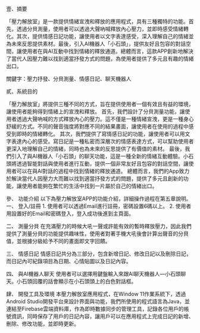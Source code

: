 壹、摘要

「壓力解放室」是一款提供情緒宣洩和釋放的應用程式，具有三種獨特的功能。首先，透過分貝測量，使用者可以透過大聲吶喊釋放內心壓力，並即時感受情緒轉化。其次，提供情感日記功能，讓使用者以文字表達感受，深入理解自己的情緒並為未來反思提供素材。最後，引入AI機器人「小石頭」，提供友好且包容的對話空間，讓使用者在與AI互動中找到情緒的釋放通道。總體而言，這款APP創新地解決了當代人因壓力難以找到適當抒發方式的問題，為使用者提供了多元且有趣的情緒出口。

關鍵字：壓力抒發、分貝測量、情感日記、聊天機器人

貳、系統目的

「壓力解放室」將提供三種不同的方式，旨在提供使用者一個有效且有益的環境，讓使用者能夠得到情緒上的宣洩和釋放。
首先，我們設計了分貝測量功能，讓使用者透過大聲吶喊的方式釋放內心的壓力。這不僅是一種情緒宣洩，更是一種身心舒緩的方式。不同的聲音強度將對應不同的結果畫面，讓使用者在使用的過程中感受到即時的情緒轉化。
其次，我們提供了寫情感日記的功能，讓使用者可以用文字表達內心的感受。寫日記是一種私密而深層次的情感表達方式，可以幫助使用者更深入地理解自己的情緒，同時也為未來的反思提供了有價值的素材。
最後，我們引入了與AI機器人「小石頭」的聊天功能，這是一種全新的情緒互動體驗。小石頭將透過智能對話與使用者進行互動，提供一個非常友好且包容的對話空間，讓使用者可以在與AI對話的過程中找到情緒的釋放通道。
總體而言，我們的App致力於解決當代人因壓力大而難以找到適當抒發方式的問題，提供了多元且創新的功能，讓使用者能夠在繁忙的生活中找到一片屬於自己的情緒出口。

參、	功能介紹
以下為壓力解放室APP的功能介紹，詳細操作過程在第五章說明。
  一、	登入/註冊
    1.	使用者可以透過Email進行註冊，密碼設置6碼以上。
    2.	使用者用設置好的Email和密碼登入，登入成功後進到主頁面。

二、	測量分貝
在充滿壓力的時候大吼一聲或許能有效的暫時釋放壓力，因此我們提供了測量分貝的功能提供趣味性，使用者對著手機大吼後會計算出聲音的分貝值，並根據分級給予不同的畫面即文字回饋。

三、	情感日記
情感日記共分為三部分，包含新增日記、修改日記以及刪除日記，而日記內可紀錄項目為日期、心情貼圖以及日記內容。

四、	與AI機器人聊天
使用者可以選擇用鍵盤輸入來跟AI聊天機器人—小石頭聊天。小石頭回覆的話會顯示在小石頭頭上的白色對話框。

肆、	開發工具及環境
本壓力解放室應用程式，在Window 11作業系統下，透過Android Studio開發平台來設計界面與功能，我們所使用的程式語言為Java，並連結至Firebase雲端資料庫，作為即時數據同步的管理工具，記錄各位用戶的帳號資訊，同時保存了用戶的日記內容，讓用戶可以在應用程式上完成日記的新增、刪除、修改功能，並即時更新。


